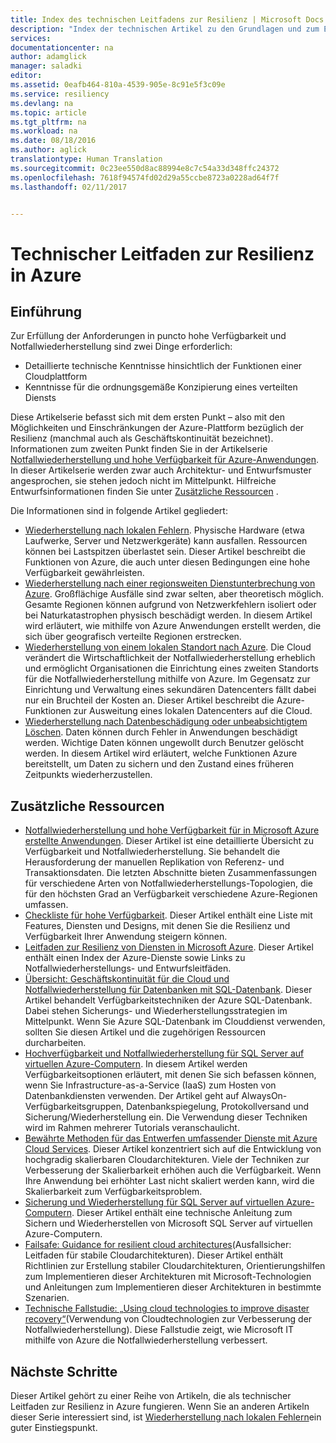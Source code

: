 ```yaml
---
title: Index des technischen Leitfadens zur Resilienz | Microsoft Docs
description: "Index der technischen Artikel zu den Grundlagen und zum Entwerfen von robusten, hoch verfügbaren, fehlertoleranten Anwendungen sowie zur Planung von Notfallwiederherstellung und Geschäftskontinuität."
services: 
documentationcenter: na
author: adamglick
manager: saladki
editor: 
ms.assetid: 0eafb464-810a-4539-905e-8c91e5f3c09e
ms.service: resiliency
ms.devlang: na
ms.topic: article
ms.tgt_pltfrm: na
ms.workload: na
ms.date: 08/18/2016
ms.author: aglick
translationtype: Human Translation
ms.sourcegitcommit: 0c23ee550d8ac88994e8c7c54a33d348ffc24372
ms.openlocfilehash: 7618f94574fd02d29a55ccbe8723a0228ad64f7f
ms.lasthandoff: 02/11/2017


---
```

# <a name="azure-resiliency-technical-guidance"></a>Technischer Leitfaden zur Resilienz in Azure
## <a name="introduction"></a>Einführung
Zur Erfüllung der Anforderungen in puncto hohe Verfügbarkeit und Notfallwiederherstellung sind zwei Dinge erforderlich:

* Detaillierte technische Kenntnisse hinsichtlich der Funktionen einer Cloudplattform
* Kenntnisse für die ordnungsgemäße Konzipierung eines verteilten Diensts

Diese Artikelserie befasst sich mit dem ersten Punkt – also mit den Möglichkeiten und Einschränkungen der Azure-Plattform bezüglich der Resilienz (manchmal auch als Geschäftskontinuität bezeichnet). Informationen zum zweiten Punkt finden Sie in der Artikelserie [Notfallwiederherstellung und hohe Verfügbarkeit für Azure-Anwendungen](https://aka.ms/drtechguide). In dieser Artikelserie werden zwar auch Architektur- und Entwurfsmuster angesprochen, sie stehen jedoch nicht im Mittelpunkt. Hilfreiche Entwurfsinformationen finden Sie unter [Zusätzliche Ressourcen](#additional-resources) .

Die Informationen sind in folgende Artikel gegliedert:

* [Wiederherstellung nach lokalen Fehlern](resiliency-technical-guidance-recovery-local-failures.md).
  Physische Hardware (etwa Laufwerke, Server und Netzwerkgeräte) kann ausfallen. Ressourcen können bei Lastspitzen überlastet sein. Dieser Artikel beschreibt die Funktionen von Azure, die auch unter diesen Bedingungen eine hohe Verfügbarkeit gewährleisten.
* [Wiederherstellung nach einer regionsweiten Dienstunterbrechung von Azure](resiliency-technical-guidance-recovery-loss-azure-region.md).
  Großflächige Ausfälle sind zwar selten, aber theoretisch möglich. Gesamte Regionen können aufgrund von Netzwerkfehlern isoliert oder bei Naturkatastrophen physisch beschädigt werden. In diesem Artikel wird erläutert, wie mithilfe von Azure Anwendungen erstellt werden, die sich über geografisch verteilte Regionen erstrecken.
* [Wiederherstellung von einem lokalen Standort nach Azure](resiliency-technical-guidance-recovery-on-premises-azure.md).
  Die Cloud verändert die Wirtschaftlichkeit der Notfallwiederherstellung erheblich und ermöglicht Organisationen die Einrichtung eines zweiten Standorts für die Notfallwiederherstellung mithilfe von Azure. Im Gegensatz zur Einrichtung und Verwaltung eines sekundären Datencenters fällt dabei nur ein Bruchteil der Kosten an. Dieser Artikel beschreibt die Azure-Funktionen zur Ausweitung eines lokalen Datencenters auf die Cloud.
* [Wiederherstellung nach Datenbeschädigung oder unbeabsichtigtem Löschen](resiliency-technical-guidance-recovery-data-corruption.md).
  Daten können durch Fehler in Anwendungen beschädigt werden. Wichtige Daten können ungewollt durch Benutzer gelöscht werden. In diesem Artikel wird erläutert, welche Funktionen Azure bereitstellt, um Daten zu sichern und den Zustand eines früheren Zeitpunkts wiederherzustellen.

## <a name="additional-resources"></a>Zusätzliche Ressourcen
* [Notfallwiederherstellung und hohe Verfügbarkeit für in Microsoft Azure erstellte Anwendungen](resiliency-disaster-recovery-high-availability-azure-applications.md).
  Dieser Artikel ist eine detaillierte Übersicht zu Verfügbarkeit und Notfallwiederherstellung. Sie behandelt die Herausforderung der manuellen Replikation von Referenz- und Transaktionsdaten. Die letzten Abschnitte bieten Zusammenfassungen für verschiedene Arten von Notfallwiederherstellungs-Topologien, die für den höchsten Grad an Verfügbarkeit verschiedene Azure-Regionen umfassen.
* [Checkliste für hohe Verfügbarkeit](resiliency-high-availability-checklist.md).
  Dieser Artikel enthält eine Liste mit Features, Diensten und Designs, mit denen Sie die Resilienz und Verfügbarkeit Ihrer Anwendung steigern können.
* [Leitfaden zur Resilienz von Diensten in Microsoft Azure](resiliency-service-guidance-index.md).
  Dieser Artikel enthält einen Index der Azure-Dienste sowie Links zu Notfallwiederherstellungs- und Entwurfsleitfäden.
* [Übersicht: Geschäftskontinuität für die Cloud und Notfallwiederherstellung für Datenbanken mit SQL-Datenbank](../sql-database/sql-database-business-continuity.md).
  Dieser Artikel behandelt Verfügbarkeitstechniken der Azure SQL-Datenbank. Dabei stehen Sicherungs- und Wiederherstellungsstrategien im Mittelpunkt. Wenn Sie Azure SQL-Datenbank im Clouddienst verwenden, sollten Sie diesen Artikel und die zugehörigen Ressourcen durcharbeiten.
* [Hochverfügbarkeit und Notfallwiederherstellung für SQL Server auf virtuellen Azure-Computern](../virtual-machines/windows/sql/virtual-machines-windows-sql-high-availability-dr.md).
  In diesem Artikel werden Verfügbarkeitsoptionen erläutert, mit denen Sie sich befassen können, wenn Sie Infrastructure-as-a-Service (IaaS) zum Hosten von Datenbankdiensten verwenden. Der Artikel geht auf AlwaysOn-Verfügbarkeitsgruppen, Datenbankspiegelung, Protokollversand und Sicherung/Wiederherstellung ein. Die Verwendung dieser Techniken wird im Rahmen mehrerer Tutorials veranschaulicht.
* [Bewährte Methoden für das Entwerfen umfassender Dienste mit Azure Cloud Services](https://azure.microsoft.com//blog/best-practices-for-designing-large-scale-services-on-windows-azure/).
  Dieser Artikel konzentriert sich auf die Entwicklung von hochgradig skalierbaren Cloudarchitekturen. Viele der Techniken zur Verbesserung der Skalierbarkeit erhöhen auch die Verfügbarkeit. Wenn Ihre Anwendung bei erhöhter Last nicht skaliert werden kann, wird die Skalierbarkeit zum Verfügbarkeitsproblem.
* [Sicherung und Wiederherstellung für SQL Server auf virtuellen Azure-Computern](../virtual-machines/windows/sql/virtual-machines-windows-sql-backup-recovery.md).
  Dieser Artikel enthält eine technische Anleitung zum Sichern und Wiederherstellen von Microsoft SQL Server auf virtuellen Azure-Computern.
* [Failsafe: Guidance for resilient cloud architectures](https://channel9.msdn.com/Series/FailSafe)(Ausfallsicher: Leitfaden für stabile Cloudarchitekturen).
  Dieser Artikel enthält Richtlinien zur Erstellung stabiler Cloudarchitekturen, Orientierungshilfen zum Implementieren dieser Architekturen mit Microsoft-Technologien und Anleitungen zum Implementieren dieser Architekturen in bestimmte Szenarien.
* [Technische Fallstudie: „Using cloud technologies to improve disaster recovery“](https://www.microsoft.com/itshowcase/Article/Content/737/Using-cloud-technologies-to-improve-disaster-recovery)(Verwendung von Cloudtechnologien zur Verbesserung der Notfallwiederherstellung).
  Diese Fallstudie zeigt, wie Microsoft IT mithilfe von Azure die Notfallwiederherstellung verbessert.

## <a name="next-steps"></a>Nächste Schritte
Dieser Artikel gehört zu einer Reihe von Artikeln, die als technischer Leitfaden zur Resilienz in Azure fungieren. Wenn Sie an anderen Artikeln dieser Serie interessiert sind, ist [Wiederherstellung nach lokalen Fehlern](resiliency-technical-guidance-recovery-local-failures.md)ein guter Einstiegspunkt.


